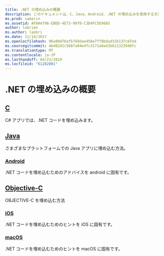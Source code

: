 ```yaml
---
title: .NET の埋め込みの概要
description: このドキュメントは、C、Java、Android、.NET の埋め込みを使用する方法を説明するさまざまなガイドにリンク Objective C、iOS、および macOS プロジェクト。
ms.prod: xamarin
ms.assetid: AF8A4798-EBDD-4E73-997B-C3D4FC5E9685
author: lobrien
ms.author: laobri
ms.date: 11/14/2017
ms.openlocfilehash: 96a80d76afb769dae456e7ff9bdad32b137c6fed
ms.sourcegitcommit: 4b402d1c508fa84e4fc3171a6e43b811323948fc
ms.translationtype: MT
ms.contentlocale: ja-JP
ms.lasthandoff: 04/23/2019
ms.locfileid: "61282801"
---
```

# <a name="getting-started-with-net-embedding"></a>.NET の埋め込みの概要

## <a name="ccmd"></a>[C](c.md)

C# アプリでは、.NET コードを埋め込みます。

## <a name="javajavaindexmd"></a>[Java](java/index.md)

さまざまなプラットフォームでの Java アプリに埋め込む方法。

### <a name="androidjavaandroidmd"></a>[Android](java/android.md)

.NET コードを埋め込むためのアドバイスを android に固有です。

## <a name="objective-cobjective-cindexmd"></a>[Objective-C](objective-c/index.md)

OBJECTIVE-C を埋め込む方法

### <a name="iosobjective-ciosmd"></a>[iOS](objective-c/ios.md)

.NET コードを埋め込むためのヒントを iOS に固有です。

### <a name="macosobjective-cmacosmd"></a>[macOS](objective-c/macos.md)

.NET コードを埋め込むためのヒントを macOS に固有です。

